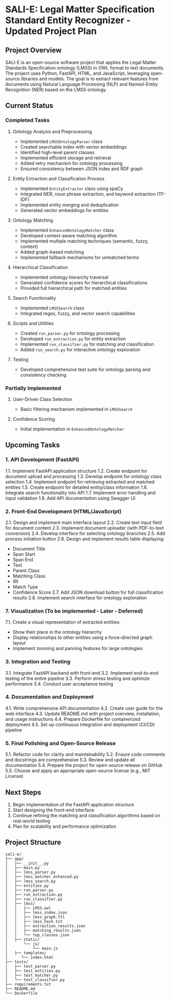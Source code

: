 # SALI-E: Legal Matter Specification Standard Entity Recognizer - Updated Project Plan

## Project Overview

SALI-E is an open-source software project that applies the Legal Matter Standards Specification ontology (LMSS) in OWL format to text documents. The project uses Python, FastAPI, HTML, and JavaScript, leveraging open-source libraries and models. The goal is to extract relevant features from documents using Natural Language Processing (NLP) and Named-Entity Recognition (NER) based on the LMSS ontology.

## Current Status

### Completed Tasks

1. Ontology Analysis and Preprocessing

   - Implemented `LMSSOntologyParser` class
   - Created searchable index with vector embeddings
   - Identified high-level parent classes
   - Implemented efficient storage and retrieval
   - Added retry mechanism for ontology processing
   - Ensured consistency between JSON index and RDF graph

2. Entity Extraction and Classification Process

   - Implemented `EntityExtractor` class using spaCy
   - Integrated NER, noun phrase extraction, and keyword extraction (TF-IDF)
   - Implemented entity merging and deduplication
   - Generated vector embeddings for entities

3. Ontology Matching

   - Implemented `EnhancedOntologyMatcher` class
   - Developed context-aware matching algorithm
   - Implemented multiple matching techniques (semantic, fuzzy, context)
   - Added graph-based matching
   - Implemented fallback mechanisms for unmatched terms

4. Hierarchical Classification

   - Implemented ontology hierarchy traversal
   - Generated confidence scores for hierarchical classifications
   - Provided full hierarchical path for matched entities

5. Search Functionality

   - Implemented `LMSSSearch` class
   - Integrated regex, fuzzy, and vector search capabilities

6. Scripts and Utilities

   - Created `run_parser.py` for ontology processing
   - Developed `run_extraction.py` for entity extraction
   - Implemented `run_classifier.py` for matching and classification
   - Added `run_search.py` for interactive ontology exploration

7. Testing
   - Developed comprehensive test suite for ontology parsing and consistency checking

### Partially Implemented

1. User-Driven Class Selection

   - Basic filtering mechanism implemented in `LMSSSearch`

2. Confidence Scoring
   - Initial implementation in `EnhancedOntologyMatcher`

## Upcoming Tasks

### 1. API Development (FastAPI)

1.1. Implement FastAPI application structure
1.2. Create endpoint for document upload and processing
1.3. Develop endpoint for ontology class selection
1.4. Implement endpoint for retrieving extracted and matched entities
1.5. Create endpoint for detailed entity/class information
1.6. Integrate search functionality into API
1.7. Implement error handling and input validation
1.8. Add API documentation using Swagger UI

### 2. Front-End Development (HTML/JavaScript)

2.1. Design and implement main interface layout
2.2. Create text input field for document content
2.3. Implement document uploader (with PDF-to-text conversion)
2.4. Develop interface for selecting ontology branches
2.5. Add process initiation button
2.6. Design and implement results table displaying:

- Document Title
- Span Start
- Span End
- Text
- Parent Class
- Matching Class
- IRI
- Match Type
- Confidence Score
  2.7. Add JSON download button for full classification results
  2.8. Implement search interface for ontology exploration

### 7. Visualization (To be implemented - Later - Deferred)

7.1. Create a visual representation of extracted entities:

- Show their place in the ontology hierarchy
- Display relationships to other entities using a force-directed graph layout
- Implement zooming and panning features for large ontologies

### 3. Integration and Testing

3.1. Integrate FastAPI backend with front-end
3.2. Implement end-to-end testing of the entire pipeline
3.3. Perform stress testing and optimize performance
3.4. Conduct user acceptance testing

### 4. Documentation and Deployment

4.1. Write comprehensive API documentation
4.2. Create user guide for the web interface
4.3. Update README.md with project overview, installation, and usage instructions
4.4. Prepare Dockerfile for containerized deployment
4.5. Set up continuous integration and deployment (CI/CD) pipeline

### 5. Final Polishing and Open-Source Release

5.1. Refactor code for clarity and maintainability
5.2. Ensure code comments and docstrings are comprehensive
5.3. Review and update all documentation
5.4. Prepare the project for open-source release on GitHub
5.5. Choose and apply an appropriate open-source license (e.g., MIT License)

## Next Steps

1. Begin implementation of the FastAPI application structure
2. Start designing the front-end interface
3. Continue refining the matching and classification algorithms based on real-world testing
4. Plan for scalability and performance optimization

## Project Structure

```
sali-e/
├── app/
│   ├── __init__.py
│   ├── main.py
│   ├── lmss_parser.py
│   ├── lmss_matcher_enhanced.py
│   ├── lmss_search.py
│   ├── entities.py
│   ├── run_parser.py
│   ├── run_extraction.py
│   ├── run_classifier.py
│   ├── lmss/
│   │   ├── LMSS.owl
│   │   ├── lmss_index.json
│   │   ├── lmss_graph.ttl
│   │   ├── lmss_hash.txt
│   │   ├── extraction_results.json
│   │   ├── matching_results.json
│   │   └── top_classes.json
|   ├── static/
│       └── js/
│           └── main.js
|   ├── templates/
│      └── index.html
├── tests/
│   ├── test_parser.py
│   ├── test_entities.py
│   ├── test_matcher.py
│   └── test_classifier.py
├── requirements.txt
├── README.md
└── Dockerfile
```
